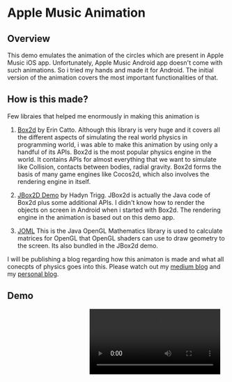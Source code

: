 # Apple Music Animation

## Overview
This demo emulates the animation of the circles which are present in Apple Music iOS app. Unfortunately, Apple Music Android
app doesn't come with such animations. So i tried my hands and made it for Android. The initial version of the animation
covers the most important functionalities of that.

## How is this made?
Few libraies that helped me enormously in making this animation is
1. [Box2d](https://github.com/erincatto/Box2D)  by Erin Catto. Although this library is very huge and it covers all the
different aspects of simulating the real world physics in programming world, i was able to make this animation by using only
a handful of its APIs. Box2d is the most popular physics engine in the world. It contains APIs for almost everything that we
want to simulate like Collision, contacts between bodies, radial gravity. Box2d forms the basis of many game engines like
Cocos2d, which also involves the rendering engine in itself.

2. [JBox2D Demo](https://github.com/HaydnTrigg/JBox2D-Demo) by Hadyn Trigg. JBox2d is actually the Java code of Box2d plus
some additional APIs. I didn't know how to render the objects on screen in Android when i started with Box2d. The rendering
engine in the animation is based out on this demo app.

3. [JOML](https://github.com/JOML-CI/JOML) This is the Java OpenGL Mathematics library is used to calculate matrices for OpenGL that OpenGL shaders can use to draw geometry to the screen. Its also bundled in the JBox2d demo.


I will be publishing a blog regarding how this animaton is made and what all conecpts of physics goes into this. Please watch
out my [medium blog](https://medium.com/@rahulraja) and my [personal blog](http://rahulrj.github.io/).


## Demo
&nbsp; &nbsp; &nbsp; &nbsp; &nbsp; &nbsp; &nbsp; &nbsp; &nbsp; &nbsp; &nbsp; &nbsp; &nbsp; &nbsp; &nbsp; &nbsp; &nbsp; &nbsp; &nbsp; &nbsp; &nbsp; &nbsp; &nbsp; &nbsp; ![](https://github.com/rahulrj/AOM/blob/master/amimation_demo.mp4)
